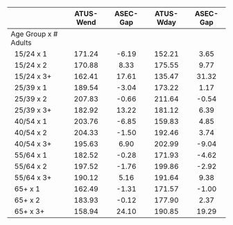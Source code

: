 
|                      |    ATUS-Wend |     ASEC-Gap |    ATUS-Wday |     ASEC-Gap |
| -------------------- | :----------: | :----------: | :----------: | :----------: |
| Age Group x # Adults |              |              |              |              |
| &nbsp;&nbsp;15/24 x 1 |       171.24 |        -6.19 |       152.21 |         3.65 |
| &nbsp;&nbsp;15/24 x 2 |       170.88 |         8.33 |       175.55 |         9.77 |
| &nbsp;&nbsp;15/24 x 3+ |       162.41 |        17.61 |       135.47 |        31.32 |
| &nbsp;&nbsp;25/39 x 1 |       189.54 |        -3.04 |       173.22 |         1.17 |
| &nbsp;&nbsp;25/39 x 2 |       207.83 |        -0.66 |       211.64 |        -0.54 |
| &nbsp;&nbsp;25/39 x 3+ |       182.92 |        13.22 |       181.12 |         6.39 |
| &nbsp;&nbsp;40/54 x 1 |       203.76 |        -6.85 |       159.83 |         4.85 |
| &nbsp;&nbsp;40/54 x 2 |       204.33 |        -1.50 |       192.46 |         3.74 |
| &nbsp;&nbsp;40/54 x 3+ |       195.63 |         6.90 |       202.99 |        -9.04 |
| &nbsp;&nbsp;55/64 x 1 |       182.52 |        -0.28 |       171.93 |        -4.62 |
| &nbsp;&nbsp;55/64 x 2 |       197.52 |        -1.76 |       199.86 |        -2.92 |
| &nbsp;&nbsp;55/64 x 3+ |       190.12 |         5.16 |       191.64 |         9.38 |
| &nbsp;&nbsp;65+ x 1  |       162.49 |        -1.31 |       171.57 |        -1.00 |
| &nbsp;&nbsp;65+ x 2  |       183.93 |        -0.12 |       177.90 |         2.37 |
| &nbsp;&nbsp;65+ x 3+ |       158.94 |        24.10 |       190.85 |        19.29 |

